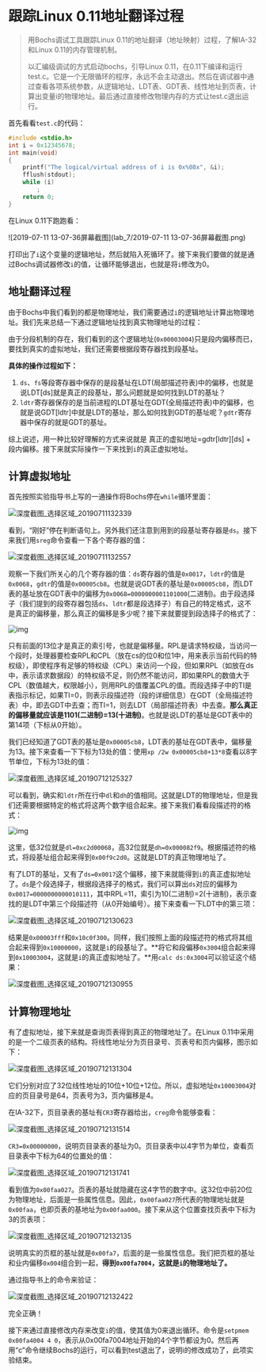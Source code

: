 # 跟踪Linux 0.11地址翻译过程

> 用Bochs调试工具跟踪Linux 0.11的地址翻译（地址映射）过程，了解IA-32和Linux 0.11的内存管理机制。
>
> 以汇编级调试的方式启动bochs，引导Linux 0.11，在0.11下编译和运行test.c。它是一个无限循环的程序，永远不会主动退出。然后在调试器中通过查看各项系统参数，从逻辑地址、LDT表、GDT表、线性地址到页表，计算出变量i的物理地址。最后通过直接修改物理内存的方式让test.c退出运行。

首先看看`test.c`的代码：

```c
#include <stdio.h>
int i = 0x12345678;
int main(void)
{
    printf("The logical/virtual address of i is 0x%08x", &i);
    fflush(stdout);
    while (i)
    	;
    return 0;
}
```

在Linux 0.11下跑跑看：

![2019-07-11 13-07-36屏幕截图](lab_7/2019-07-11 13-07-36屏幕截图.png)

打印出了`i`这个变量的逻辑地址，然后就陷入死循环了。接下来我们要做的就是通过Bochs调试器修改`i`的值，让循环能够退出，也就是将`i`修改为0。

## 地址翻译过程

由于Bochs中我们看到的都是物理地址，我们需要通过`i`的逻辑地址计算出物理地址。我们先来总结一下通过逻辑地址找到真实物理地址的过程：

由于分段机制的存在，我们看到的这个逻辑地址(`0x00003004`)只是段内偏移而已，要找到真实的虚拟地址，我们还需要根据段寄存器找到段基址。

**具体的操作过程如下：**

1. `ds`、`fs`等段寄存器中保存的是段基址在LDT(局部描述符表)中的偏移，也就是说LDT[ds]就是真正的段基址，那么问题就是如何找到LDT的基址？
2. `ldtr`寄存器保存的是当前进程的LDT基址在GDT(全局描述符表)中的偏移，也就是说GDT[ldtr]中就是LDT的基址，那么如何找到GDT的基址呢？`gdtr`寄存器中保存的就是GDT的基址。

综上说述，用一种比较好理解的方式来说就是 真正的虚拟地址=gdtr\[ldtr\]\[ds\] + 段内偏移。接下来就实际操作一下来找到`i`的真正虚拟地址。

## 计算虚拟地址

首先按照实验指导书上写的一通操作将Bochs停在`while`循环里面：

![深度截图_选择区域_20190711132339](lab_7/深度截图_选择区域_20190711132339.png)

看到，“刚好”停在判断语句上。另外我们还注意到用到的段基址寄存器是`ds`。接下来我们用`sreg`命令查看一下各个寄存器的值：

![深度截图_选择区域_20190711132557](lab_7/深度截图_选择区域_20190711132557.png)

观察一下我们所关心的几个寄存器的值：`ds`寄存器的值是`0x0017`，`ldtr`的值是`0x0068`，`gdtr`的值是`0x00005cb8`。也就是说GDT表的基址是`0x00005cb8`，而LDT表的基址放在GDT表中的偏移为`0x0068=0000000001101000`(二进制)。由于段选择子（我们提到的段寄存器包括`ds`、`ldtr`都是段选择子）有自己的特定格式，这不是真正的偏移量，那么真正的偏移是多少呢？接下来就要提到段选择子的格式了：

![img](lab_7/10191360-fd5c58534c5db030.png)

只有前面的13位才是真正的索引号，也就是偏移量。RPL是请求特权级，当访问一个段时，处理器要检查RPL和CPL（放在cs的位0和位1中，用来表示当前代码的特权级），即使程序有足够的特权级（CPL）来访问一个段，但如果RPL（如放在ds中，表示请求数据段）的特权级不足，则仍然不能访问，即如果RPL的数值大于CPL（数值越大，权限越小），则用RPL的值覆盖CPL的值。而段选择子中的TI是表指示标记，如果TI=0，则表示段描述符（段的详细信息）在GDT（全局描述符表）中，即去GDT中去查；而TI=1，则去LDT（局部描述符表）中去查。**那么真正的偏移量就应该是1101(二进制)=13(十进制)**。也就是说LDT的基址是GDT表中的第14项（下标从0开始）。

我们已经知道了GDT表的基址是`0x00005cb8`，LDT表的基址在GDT表中，偏移量为13。接下来查看一下下标为13处的值：使用`xp /2w 0x00005cb8+13*8`查看以8字节单位，下标为13处的值：

![深度截图_选择区域_20190712125327](lab_7/深度截图_选择区域_20190712125327.png)

可以看到，确实和`ldtr`所在行中`dl`和`dh`的值相同。这就是LDT的物理地址，但是我们还需要根据特定的格式将这两个数字组合起来。接下来我们看看段描述符的格式：

![img](lab_7/10191360-6c638b96561fdb65.png)

这里，低32位就是`dl=0xc2d00068`，高32位就是`dh=0x000082f9`。根据描述符的格式，将段基址组合起来得到`0x00f9c2d0`。这就是LDT的真正物理地址了。

有了LDT的基址，又有了`ds=0x0017`这个偏移，接下来就能得到`i`的真正虚拟地址了。`ds`是个段选择子，根据段选择子的格式，我们可以算出`ds`对应的偏移为`0x0017=0000000000010111`，其中RPL=11，索引为10(二进制)=2(十进制)，表示查找的是LDT中第三个段描述符（从0开始编号）。接下来查看一下LDT中的第三项：

![深度截图_选择区域_20190712130623](lab_7/深度截图_选择区域_20190712130623.png)

结果是`0x00003fff`和`0x10c0f300`。同样，我们按照上面的段描述符的格式将其组合起来得到`0x10000000`，这就是`i`的段基址了。**将它和段偏移`0x3004`组合起来得到`0x10003004`，这就是`i`的真正虚拟地址了。**用`calc ds:0x3004`可以验证这个结果：

![深度截图_选择区域_20190712130955](lab_7/深度截图_选择区域_20190712130955.png)

## 计算物理地址

有了虚拟地址，接下来就是查询页表得到真正的物理地址了。在Linux 0.11中采用的是一个二级页表的结构。将线性地址分为页目录号、页表号和页内偏移，图示如下：

![深度截图_选择区域_20190712131304](lab_7/深度截图_选择区域_20190712131304.png)

它们分别对应了32位线性地址的10位+10位+12位。所以，虚拟地址`0x10003004`对应的页目录号是64，页表号为3，页内偏移是4。

在IA-32下，页目录表的基址有`CR3`寄存器给出，`creg`命令能够查看：

![深度截图_选择区域_20190712131514](lab_7/深度截图_选择区域_20190712131514.png)

`CR3=0x00000000`，说明页目录表的基址为0。页目录表中以4字节为单位，查看页目录表中下标为64的位置处的值：

![深度截图_选择区域_20190712131741](lab_7/深度截图_选择区域_20190712131741.png)

看到值为`0x00faa027`。页表的基址就隐藏在这4字节的数字中。这32位中前20位为物理地址，后面是一些属性信息。因此，`0x00faa027`所代表的物理地址就是`0x00faa`，也即页表的基地址为`0x00faa000`。接下来从这个位置查找页表中下标为3的页表项：

![深度截图_选择区域_20190712132135](lab_7/深度截图_选择区域_20190712132135.png)

说明真实的页框的基址就是`0x00fa7`，后面的是一些属性信息。我们把页框的基址和业内偏移`0x004`组合到一起，**得到`0x00fa7004`，这就是`i`的物理地址了。**

通过指导书上的命令来验证：

![深度截图_选择区域_20190712132422](lab_7/深度截图_选择区域_20190712132422.png)

完全正确！

接下来通过直接修改内存来改变`i`的值，使其值为0来退出循环。命令是`setpmem 0x00fa4004 4 0`，表示从0x00fa7004地址开始的4个字节都设为0。然后再用“c”命令继续Bochs的运行，可以看到test退出了，说明i的修改成功了，此项实验结束。